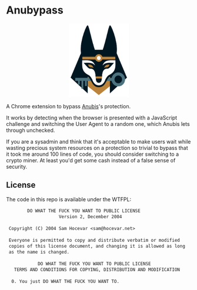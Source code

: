 
Anubypass
=========

<p align="center">
  <img src="https://raw.githubusercontent.com/socram8888/anubypass/refs/heads/master/logo/full.svg" height="200">
</p>

A Chrome extension to bypass [Anubis](https://anubis.techaro.lol/)'s
protection.

It works by detecting when the browser is presented with a JavaScript challenge and switching the
User Agent to a random one, which Anubis lets through unchecked.

If you are a sysadmin and think that it's acceptable to make users wait while wasting precious
system resources on a protection so trivial to bypass that it took me around 100 lines of code, you
should consider switching to a crypto miner. At least you'd get some cash instead of a false sense
of security.

License
-------

The code in this repo is available under the WTFPL:

```
        DO WHAT THE FUCK YOU WANT TO PUBLIC LICENSE 
                    Version 2, December 2004 

 Copyright (C) 2004 Sam Hocevar <sam@hocevar.net> 

 Everyone is permitted to copy and distribute verbatim or modified 
 copies of this license document, and changing it is allowed as long 
 as the name is changed. 

            DO WHAT THE FUCK YOU WANT TO PUBLIC LICENSE 
   TERMS AND CONDITIONS FOR COPYING, DISTRIBUTION AND MODIFICATION 

  0. You just DO WHAT THE FUCK YOU WANT TO.
```
